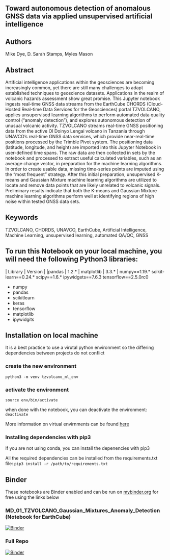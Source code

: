 ## Toward autonomous detection of anomalous GNSS data via applied unsupervised artificial intelligence 

## Authors
Mike Dye, D. Sarah Stamps, Myles Mason

## Abstract
Artificial intelligence applications within the geosciences are becoming increasingly common, yet there are still many challenges to adapt established techniques to geoscience datasets. Applications in the realm of volcanic hazards assessment show great promise. This Jupyter notebook ingests real-time GNSS data streams from the EarthCube CHORDS (Cloud-Hosted Real-time Data Services for the Geosciences) portal TZVOLCANO, applies unsupervised learning algorithms to perform automated data quality control (“anomaly detection”), and explores autonomous detection of unusual volcanic activity. TZVOLCANO streams real-time GNSS positioning data from the active Ol Doinyo Lengai volcano in Tanzania through UNAVCO’s real-time GNSS data services, which provide near-real-time positions processed by the Trimble Pivot system. The positioning data (latitude, longitude, and height) are imported into this Jupyter Notebook in user-defined time spans. The raw data are then collected in sets by the notebook and processed to extract useful calculated variables, such as an average change vector, in preparation for the machine learning algorithms. In order to create usable data, missing time-series points are imputed using the “most frequent” strategy. After this initial preparation, unsupervised K-means and Gaussian Mixture machine learning algorithms are utilized to  locate and remove data points that are likely unrelated to volcanic signals. Preliminary results indicate that both the K-means and Gaussian Mixture machine learning algorithms perform well at identifying regions of high noise within tested GNSS data sets.

## Keywords
TZVOLCANO, CHORDS, UNAVCO, EarthCube, Artificial Intelligence, Machine Learning, unsupervised learning, automated QA/QC, GNSS

## To run this Notebook on your local machine, you will need the following Python3 libraries:

| Library | Version | 
|pandas | 1.2.*
| matplotlib | 3.3.* |
numpy==1.19.*
scikit-learn==0.24.*
scipy==1.6.*
ipywidgets==7.6.3
tensorflow==2.5.0rc0
- numpy
- pandas
- scikitlearn
- keras 
- tensorflow
- matplotlib
- ipywidgits


## Installation on local machine

It is a best practice to use a virutal python environment so the differing dependencies between projects do not conflict

### create the new environment
`python3 -m venv tzvolcano_ml_env`

### activate the environment
`source env/bin/activate`

when done with the notebook, you can deactivate the environment:
`deactivate`

More information on virtual envirnments can be found [here](https://realpython.com/python-virtual-environments-a-primer/)


### Installing dependencies with pip3
If you are not using conda, you can install the depenencies with pip3

All the required dependencies can be installed from the requirements.txt file:
`pip3 install -r /path/to/requirements.txt`



## Binder
These notebooks are Binder enabled and can be run on [mybinder.org](https://mybinder.org/) for free using the links below

### MD_01_TZVOLCANO_Gaussian_Mixtures_Anomaly_Detection (Notebook for EarthCube) 
[![Binder](https://mybinder.org/badge_logo.svg)](https://mybinder.org/v2/gh/mdye/TZVOLCANO_machine_learning.git/HEAD?filepath=MD_01_TZVOLCANO_Gaussian_Mixtures_Anomaly_Detection.ipynb)


### Full Repo
[![Binder](https://mybinder.org/badge_logo.svg)](https://mybinder.org/v2/gh/mdye/TZVOLCANO_machine_learning.git/HEAD)



